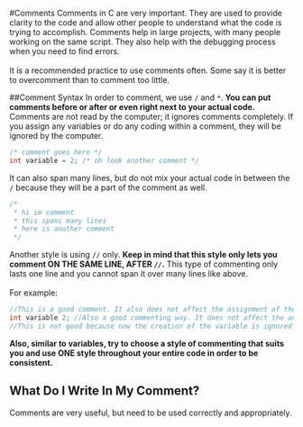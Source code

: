 #Comments
Comments in C are very important. They are used to provide clarity to the code and allow other people to understand what the code is trying to accomplish.
Comments help in large projects, with many people working on the same script. They also help with the debugging process when you need to find errors.
<br><br>
It is a recommended practice to use comments often. Some say it is better to overcomment than to comment too little.

##Comment Syntax
In order to comment, we use ```/``` and ```*```. __You can put comments before or after or even right next to your actual code.__ Comments are not read by the computer; it ignores comments completely. If you assign any variables or do any coding within a comment, they will be ignored by the computer.
```c
/* comment goes here */
int variable = 2; /* oh look another comment */
```
It can also span many lines, but do not mix your actual code in between the ```/``` because they will be a part of the comment as well. 
```c
/*
 * hi im comment
 * this spans many lines
 * here is another comment
 */
```
Another style is using ```//``` only. __Keep in mind that this style only lets you comment ON THE SAME LINE, AFTER ```//```.__ This type of commenting only lasts one line and you cannot span it over many lines like above.<br><br>
For example:
```c
//This is a good comment. It also does not affect the assignment of the variable underneath.
int variable 2; //Also a good commenting way. It does not affect the actual code.
//This is not good because now the creation of the variable is ignored -> int badComment = 1;
```
__Also, similar to variables, try to choose a style of commenting that suits you and use ONE style throughout your entire code in order to be consistent.__

## What Do I Write In My Comment?
Comments are very useful, but need to be used correctly and appropriately.
